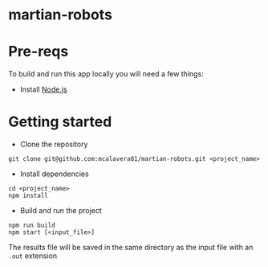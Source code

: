 # martian-robots

# Pre-reqs
To build and run this app locally you will need a few things:
- Install [Node.js](https://nodejs.org/en/)


# Getting started
- Clone the repository
```
git clone git@github.com:mcalavera81/martian-robots.git <project_name>
```
- Install dependencies
```
cd <project_name>
npm install
```

- Build and run the project
```
npm run build
npm start [<input_file>]
```
The results file will be saved in the same directory as the input file with an `.out` extension
